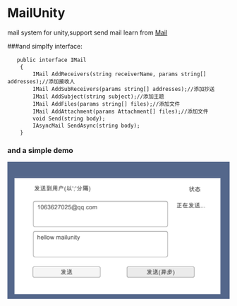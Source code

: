 # MailUnity
mail system for unity,support send mail
learn from [Mail](https://github.com/mafly/Mail)

###and simplfy interface:
```
   public interface IMail
    {
        IMail AddReceivers(string receiverName, params string[] addresses);//添加接收人
        IMail AddSubReceivers(params string[] addresses);//添加抄送
        IMail AddSubject(string subject);//添加主题
        IMail AddFiles(params string[] files);//添加文件
        IMail AddAttachment(params Attachment[] files);//添加文件
        void Send(string body);
        IAsyncMail SendAsync(string body);
    }
```
### and a simple demo

![QuikStart](Doc/send.png)